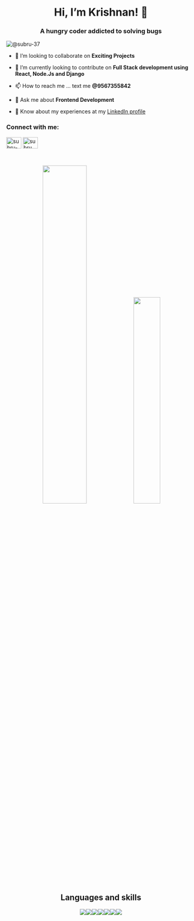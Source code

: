 <h1 align="center">Hi, I’m Krishnan! 👋</h1>
<h3 align="center">A hungry coder addicted to solving bugs</h3>
<p align="left"> <img src="https://komarev.com/ghpvc/?username=krishnanx&label=Profile%20views&color=0e75b6&style=flat" alt="@subru-37" /> </p>
<p>
  
- 👯 I’m looking to collaborate on **Exciting Projects**
  
- 🌱 I’m currently looking to contribute on **Full Stack development using React, Node.Js and Django**
  
- 📫 How to reach me ... text me **@9567355842**
  
- 💬 Ask me about **Frontend Development**
  
- 📄 Know about my experiences at my [LinkedIn profile](https://www.linkedin.com/in/krishnan-e-7a1112202/)
</p>
<h3 align="left">Connect with me:</h3>
<p align="left">
<a href="https://www.linkedin.com/in/krishnan-e-7a1112202/" target="blank"><img align="center" src="https://raw.githubusercontent.com/rahuldkjain/github-profile-readme-generator/master/src/images/icons/Social/linked-in-alt.svg" alt="subru-37" height="30" width="40" /></a>
<a href="https://www.instagram.com/xkrishnanx/" target="blank"><img align="center" src="https://raw.githubusercontent.com/rahuldkjain/github-profile-readme-generator/master/src/images/icons/Social/instagram.svg" alt="subru_37" height="30" width="40" /></a>
</p>
<br>
<p align="center"><img width="48%" src="https://github-readme-stats.vercel.app/api?username=krishnanx&show_icons=true&theme=merko&count_private=true&show_icons=true&border_radius=7"/>
<img width="37.5%" src="https://github-readme-stats.vercel.app/api/top-langs/?username=krishnanx&theme=merko&exclude_repo=github-readme-stats,dsp-lab,Scientific-computing-lab,day2material,IBM-Workshop,Number-Plate-Recognizing-System&layout=compact"/></p>
<br>
<h2 align="center">Languages and skills</h2>

<p align="center"><img src="https://img.shields.io/badge/React_Router-CA4245?style=for-the-badge&logo=react-router&logoColor=white"/><img src="https://img.shields.io/badge/react-%2320232a.svg?style=for-the-badge&logo=react&logoColor=%2361DAFB"/><img src="https://img.shields.io/badge/java-%23ED8B00.svg?style=for-the-badge&logo=java&logoColor=white"/><img src="https://img.shields.io/badge/git-%23F05033.svg?style=for-the-badge&logo=git&logoColor=white"/><img src="https://img.shields.io/badge/html5-%23E34F26.svg?style=for-the-badge&logo=html5&logoColor=white"/><img src="https://img.shields.io/badge/css3-%231572B6.svg?style=for-the-badge&logo=css3&logoColor=white"/><img src="https://img.shields.io/badge/javascript-%23323330.svg?style=for-the-badge&logo=javascript&logoColor=%23F7DF1E"/>

